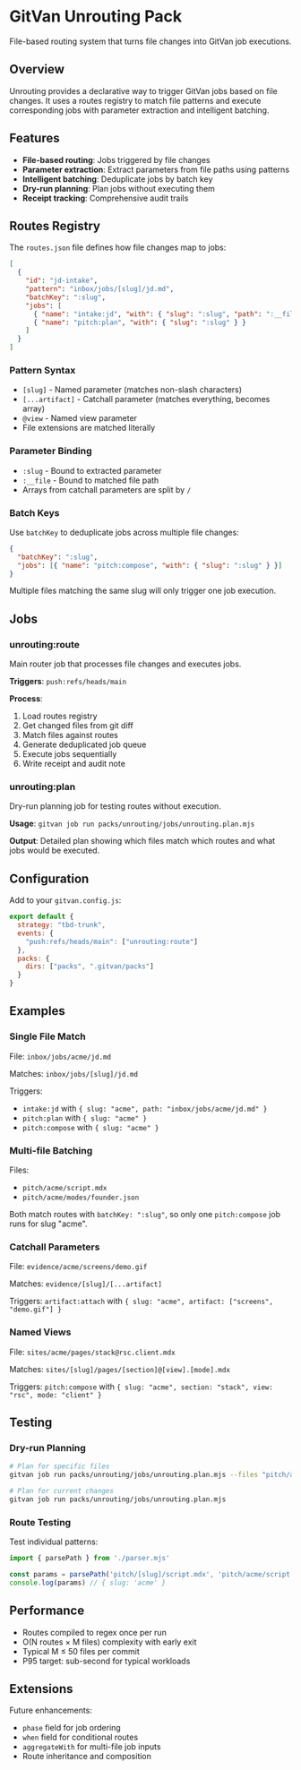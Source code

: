 # GitVan Unrouting Pack

File-based routing system that turns file changes into GitVan job executions.

## Overview

Unrouting provides a declarative way to trigger GitVan jobs based on file changes. It uses a routes registry to match file patterns and execute corresponding jobs with parameter extraction and intelligent batching.

## Features

- **File-based routing**: Jobs triggered by file changes
- **Parameter extraction**: Extract parameters from file paths using patterns
- **Intelligent batching**: Deduplicate jobs by batch key
- **Dry-run planning**: Plan jobs without executing them
- **Receipt tracking**: Comprehensive audit trails

## Routes Registry

The `routes.json` file defines how file changes map to jobs:

```json
[
  {
    "id": "jd-intake",
    "pattern": "inbox/jobs/[slug]/jd.md",
    "batchKey": ":slug",
    "jobs": [
      { "name": "intake:jd", "with": { "slug": ":slug", "path": ":__file" } },
      { "name": "pitch:plan", "with": { "slug": ":slug" } }
    ]
  }
]
```

### Pattern Syntax

- `[slug]` - Named parameter (matches non-slash characters)
- `[...artifact]` - Catchall parameter (matches everything, becomes array)
- `@view` - Named view parameter
- File extensions are matched literally

### Parameter Binding

- `:slug` - Bound to extracted parameter
- `:__file` - Bound to matched file path
- Arrays from catchall parameters are split by `/`

### Batch Keys

Use `batchKey` to deduplicate jobs across multiple file changes:

```json
{
  "batchKey": ":slug",
  "jobs": [{ "name": "pitch:compose", "with": { "slug": ":slug" } }]
}
```

Multiple files matching the same slug will only trigger one job execution.

## Jobs

### unrouting:route

Main router job that processes file changes and executes jobs.

**Triggers**: `push:refs/heads/main`

**Process**:
1. Load routes registry
2. Get changed files from git diff
3. Match files against routes
4. Generate deduplicated job queue
5. Execute jobs sequentially
6. Write receipt and audit note

### unrouting:plan

Dry-run planning job for testing routes without execution.

**Usage**: `gitvan job run packs/unrouting/jobs/unrouting.plan.mjs`

**Output**: Detailed plan showing which files match which routes and what jobs would be executed.

## Configuration

Add to your `gitvan.config.js`:

```javascript
export default {
  strategy: "tbd-trunk",
  events: {
    "push:refs/heads/main": ["unrouting:route"]
  },
  packs: { 
    dirs: ["packs", ".gitvan/packs"] 
  }
}
```

## Examples

### Single File Match

File: `inbox/jobs/acme/jd.md`

Matches: `inbox/jobs/[slug]/jd.md`

Triggers:
- `intake:jd` with `{ slug: "acme", path: "inbox/jobs/acme/jd.md" }`
- `pitch:plan` with `{ slug: "acme" }`
- `pitch:compose` with `{ slug: "acme" }`

### Multi-file Batching

Files: 
- `pitch/acme/script.mdx`
- `pitch/acme/modes/founder.json`

Both match routes with `batchKey: ":slug"`, so only one `pitch:compose` job runs for slug "acme".

### Catchall Parameters

File: `evidence/acme/screens/demo.gif`

Matches: `evidence/[slug]/[...artifact]`

Triggers: `artifact:attach` with `{ slug: "acme", artifact: ["screens", "demo.gif"] }`

### Named Views

File: `sites/acme/pages/stack@rsc.client.mdx`

Matches: `sites/[slug]/pages/[section]@[view].[mode].mdx`

Triggers: `pitch:compose` with `{ slug: "acme", section: "stack", view: "rsc", mode: "client" }`

## Testing

### Dry-run Planning

```bash
# Plan for specific files
gitvan job run packs/unrouting/jobs/unrouting.plan.mjs --files "pitch/acme/script.mdx"

# Plan for current changes
gitvan job run packs/unrouting/jobs/unrouting.plan.mjs
```

### Route Testing

Test individual patterns:

```javascript
import { parsePath } from './parser.mjs'

const params = parsePath('pitch/[slug]/script.mdx', 'pitch/acme/script.mdx')
console.log(params) // { slug: 'acme' }
```

## Performance

- Routes compiled to regex once per run
- O(N routes × M files) complexity with early exit
- Typical M ≤ 50 files per commit
- P95 target: sub-second for typical workloads

## Extensions

Future enhancements:
- `phase` field for job ordering
- `when` field for conditional routes
- `aggregateWith` for multi-file job inputs
- Route inheritance and composition
